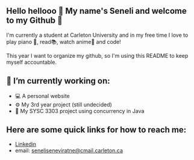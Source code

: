 ## Hello hellooo 👋 My name's Seneli and welcome to my Github 🐼

I'm currently a student at Carleton University and in my free time I love to play piano 🎹, read📚, watch anime🦊 and code!

This year I want to organize my github, so I'm using this README to keep myself accountable.

## 🔭 I’m currently working on:

* 💻 A personal website 
* ⚙️  My 3rd year project (still undecided)
* 🧵 My SYSC 3303 project using concurrency in Java 

## Here are some quick links for how to reach me:

* [Linkedin](https://www.linkedin.com/in/seneliseneviratne/)
* email: [seneliseneviratne@cmail.carleton.ca](seneliseneviratne@cmail.carleton.ca)


<!--
**Seneli/Seneli** is a ✨ _special_ ✨ repository because its `README.md` (this file) appears on your GitHub profile.

Here are some ideas to get you started:

- 🔭 I’m currently working on ...
- 🌱 I’m currently learning ...
- 👯 I’m looking to collaborate on ...
- 🤔 I’m looking for help with ...
- 💬 Ask me about ...
- 📫 How to reach me: ...
- 😄 Pronouns: ...
- ⚡ Fun fact: ...
-->
